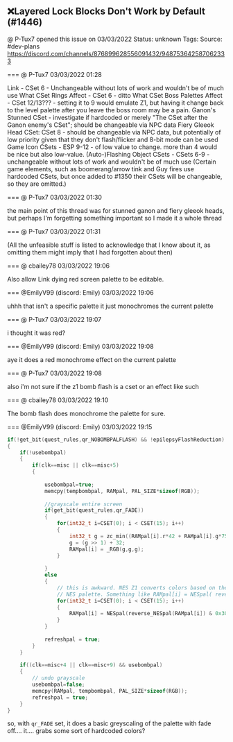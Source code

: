 ## ❌Layered Lock Blocks Don't Work by Default (#1446)
@ P-Tux7 opened this issue on 03/03/2022
Status: unknown
Tags: 
Source: #dev-plans https://discord.com/channels/876899628556091432/948753642587062333


=== @ P-Tux7 03/03/2022 01:28

Link - CSet 6 - Unchangeable without lots of work and wouldn't be of much use
What CSet Rings Affect - CSet 6 - ditto
What CSet Boss Palettes Affect - CSet 12/13??? - setting it to 9 would emulate Z1, but having it change back to the level palette after you leave the boss room may be a pain.
Ganon's Stunned CSet - investigate if hardcoded or merely "The CSet after the Ganon enemy's CSet"; should be changeable via NPC data
Fiery Gleeok Head CSet: CSet 8 - should be changeable via NPC data, but potentially of low priority given that they don't flash/flicker and 8-bit mode can be used
Game Icon CSets - ESP 9-12 - of low value to change. more than 4 would be nice but also low-value.
(Auto-)Flashing Object CSets - CSets 6-9 - unchangeable without lots of work and wouldn't be of much use
(Certain game elements, such as boomerang/arrow tink and Guy fires use hardcoded CSets, but once added to #1350 their CSets will be changeable, so they are omitted.)

=== @ P-Tux7 03/03/2022 01:30

the main point of this thread was for stunned ganon and fiery gleeok heads, but perhaps I'm forgetting something important so I made it a whole thread

=== @ P-Tux7 03/03/2022 01:31

(All the unfeasible stuff is listed to acknowledge that I know about it, as omitting them might imply that I had forgotten about then)

=== @ cbailey78 03/03/2022 19:06

Also allow Link dying red screen palette to be editable.

=== @EmilyV99 (discord: Emily) 03/03/2022 19:06

uhhh
that isn't a specific palette
it just monochromes the current palette

=== @ P-Tux7 03/03/2022 19:07

i thought it was red?

=== @EmilyV99 (discord: Emily) 03/03/2022 19:08

aye
it does a red monochrome effect
on the current palette

=== @ P-Tux7 03/03/2022 19:08

also i'm not sure if the z1 bomb flash is a cset or an effect like such

=== @ cbailey78 03/03/2022 19:10

The bomb flash does monochrome the palette for sure.

=== @EmilyV99 (discord: Emily) 03/03/2022 19:15

```cpp
if(!get_bit(quest_rules,qr_NOBOMBPALFLASH) && !epilepsyFlashReduction)
{
    if(!usebombpal)
    {
        if(clk==misc || clk==misc+5)
        {
        
            usebombpal=true;
            memcpy(tempbombpal, RAMpal, PAL_SIZE*sizeof(RGB));
            
            //grayscale entire screen
            if(get_bit(quest_rules,qr_FADE))
            {
                for(int32_t i=CSET(0); i < CSET(15); i++)
                {
                    int32_t g = zc_min((RAMpal[i].r*42 + RAMpal[i].g*75 + RAMpal[i].b*14) >> 7, 63);
                    g = (g >> 1) + 32;
                    RAMpal[i] = _RGB(g,g,g);
                }
                
            }
            else
            {
                // this is awkward. NES Z1 converts colors based on the global
                // NES palette. Something like RAMpal[i] = NESpal( reverse_NESpal(RAMpal[i]) & 0x30 );
                for(int32_t i=CSET(0); i < CSET(15); i++)
                {
                    RAMpal[i] = NESpal(reverse_NESpal(RAMpal[i]) & 0x30);
                }
            }
            
            refreshpal = true;
        }
    }
    
    if((clk==misc+4 || clk==misc+9) && usebombpal)
    {
        // undo grayscale
        usebombpal=false;
        memcpy(RAMpal, tempbombpal, PAL_SIZE*sizeof(RGB));
        refreshpal = true;
    }
}
```
so, with `qr_FADE` set, it does a basic greyscaling of the palette
with fade off.... it.... grabs some sort of hardcoded colors?
